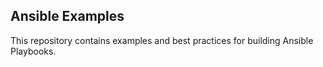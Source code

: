 
Ansible Examples
----------------

This repository contains examples and best practices for building Ansible Playbooks.
